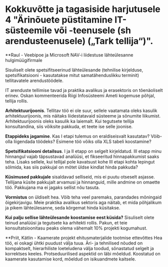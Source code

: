 
# Kokkuvõtte ja tagasiside harjutusele 4 "Ärinõuete püstitamine IT-süsteemile või -teenusele (sh arendusteenusele) („Tark tellija“)".

**Raul - Veebipoe ja Microsoft NAV-i liidestuse lähteülesanne hulgimüügifirmale 

Sisuliselt olete spetsifitseerinud lähteülesande (tehnilise kirjelduse, spetsifikatsiooni - kasutatakse mitut samatähenduslikku terminit) tellitavatele arendustöödele.

IT arenduste tellimise tavad ja praktika avalikus ja erasektoris on tõenäoliselt erinev. Oskan kommenteerida Riigi Infosüsteemi Ameti kogemuse põhjal, tellija rollis.

__Arhitektuurijoonis__. Tellitav töö ei ole suur, sellele vaatamata oleks kasulik arhitektuurijoonis, mis näitaks liidestatavaid süsteeme ja sõnumite liikumist. Arhitektuurijoonis oleks kasulik ka laiemalt. Kui tegutsete tellija konsultandina, siis võiksite pakkuda, et teete ise selle joonise.

__Etappideks jagamine__. Kas I etapi tulemus on eraldiseisvalt kasutatav? Võib-olla liigendada töödeks? Esimene töö võiks olla XLS tabeli koostamine?

__Spetsifikatsiooni detailsus__. I ja II etapp on selgelt kirjeldatud. III etapp minu hinnangul vajab täpsustavad analüüsi, et fikseeritud hinnapakkumist saaks teha. Lisaks sellele, kui tellijal pole kavatsust kohe III etapi kohta lepingut sõlmida, kas siis pakkujal on mõtet üldse kindlat hinda pakkuda?

__Küsimused pakkujale__ sisaldavad selliseid, mis ei puutu otseselt asjasse. Tellijana küsite pakkujalt arvamusi ja hinnanguid, mille andmine on omaette töö. Pakkujana ma ei jagaks sellist nõu tasuta.

__Vormistus__ on üldiselt hea. Võib teha veel paremaks, parandades mõningaid õigekirjavigu. Meie praktika avalikus sektoris aga näitab, et mida põhjalikum ja pikem lähteülesanne, seda kõrgemat hinda küsitakse.

__Kui palju sellise lähteülesande koostamise eest küsida?__ Sisuliselt olete teinud analüüsi ja tegutsete ka arhitekti rollis. Pakun, et teie konsultatsioonitasu peaks olema vähemalt 10% projekti kogumahust.

**Priit, Kätlin - Kaamerate projekt ehitusmaterjalide tootmise ettevõttes
Hea töö, ei oskagi ühtki puudust välja tuua. Äri- ja tehnilised nõuded on kompaktselt, hierarhiliste loeteludena välja toodud, sõnastatud selgelt ja korrektses keeles. Protseduurilised aspektid on läbi mõeldud. Koostatud on kaamerate kasutamise kord, mõeldud on isikuandmete kaitsele.

